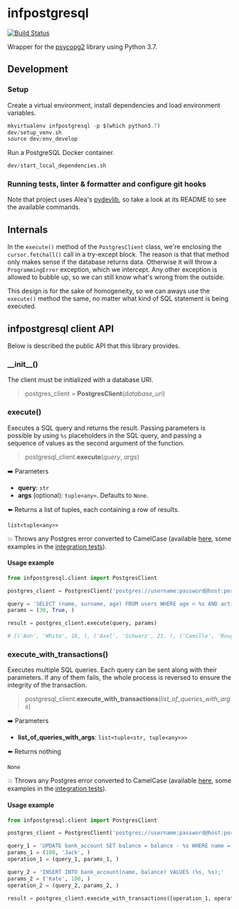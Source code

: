 # infpostgresql

[![Build Status](https://travis-ci.com/aleasoluciones/infpostgresql.svg?branch=master)](https://travis-ci.com/aleasoluciones/infpostgresql)

Wrapper for the [psycopg2](https://www.psycopg.org) library using Python 3.7.

## Development

### Setup

Create a virtual environment, install dependencies and load environment variables.

```python
mkvirtualenv infpostgresql -p $(which python3.7)
dev/setup_venv.sh
source dev/env_develop
```

Run a PostgreSQL Docker container.

```python
dev/start_local_dependencies.sh
```

### Running tests, linter & formatter and configure git hooks

Note that project uses Alea's [pydevlib](https://github.com/aleasoluciones/pydevlib), so take a look at its README to see the available commands.

## Internals

In the `execute()` method of the `PostgresClient` class, we're enclosing the `cursor.fetchall()` call in a try-except block. The reason is that that method only makes sense if the database returns data. Otherwise it will throw a `ProgrammingError` exception, which we intercept. Any other exception is allowed to bubble up, so we can still know what's wrong from the outside.

This design is for the sake of homogeneity, so we can aways use the `execute()` method the same, no matter what kind of SQL statement is being executed.

## infpostgresql client API

Below is described the public API that this library provides.

### \_\_init\_\_()

The client must be initialized with a database URI.

> postgres_client = **PostgresClient**(*database_uri*)

### execute()

Executes a SQL query and returns the result. Passing parameters is possible by using `%s` placeholders in the SQL query, and passing a sequence of values as the second argument of the function.

> postgresql_client.**execute**(*query*, *args*)

➡️ Parameters

- **query**: `str`
- **args** (optional): `tuple<any>`. Defaults to `None`.

⬅️ Returns a list of tuples, each containing a row of results.

`list<tuple<any>>`

💥 Throws any Postgres error converted to CamelCase (available [here](https://www.postgresql.org/docs/12/errcodes-appendix.html), some examples in the [integration tests](integration_specs/postgresql_spec.py)).

#### Usage example

```python
from infpostgresql.client import PostgresClient

postgres_client = PostgresClient('postgres://username:password@host:port/databasename')

query = 'SELECT (name, surname, age) FROM users WHERE age < %s AND active = %s;'
params = (30, True, )

result = postgres_client.execute(query, params)

# [('Ann', 'White', 18, ), ('Axel', 'Schwarz', 21, ), ('Camille', 'Rouge', '27', )]
```

### execute_with_transactions()

Executes multiple SQL queries. Each query can be sent along with their parameters. If any of them fails, the whole process is reversed to ensure the integrity of the transaction.

> postgresql_client.**execute_with_transactions**(*list_of_queries_with_args*)

➡️ Parameters

- **list_of_queries_with_args**: `list<tuple<str, tuple<any>>>`

⬅️ Returns nothing

`None`

💥 Throws any Postgres error converted to CamelCase (available [here](https://www.postgresql.org/docs/12/errcodes-appendix.html), some examples in the [integration tests](integration_specs/postgresql_spec.py)).

#### Usage example

```python
from infpostgresql.client import PostgresClient

postgres_client = PostgresClient('postgres://username:password@host:port/databasename')

query_1 = 'UPDATE bank_account SET balance = balance - %s WHERE name = %s;'
params_1 = (100, 'Jack', )
operation_1 = (query_1, params_1, )

query_2 = 'INSERT INTO bank_account(name, balance) VALUES (%s, %s);'
params_2 = ('Kate', 100, )
operation_2 = (query_2, params_2, )

result = postgres_client.execute_with_transactions([operation_1, operation_2])
```

